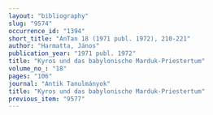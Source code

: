 ```yaml
---
layout: "bibliography"
slug: "9574"
occurrence_id: "1394"
short_title: "AnTan 18 (1971 publ. 1972), 210-221"
author: "Harmatta, János"
publication_year: "1971 publ. 1972"
title: "Kyros und das babylonische Marduk-Priestertum"
volume_no_: "18"
pages: "106"
journal: "Antik Tanulmányok"
title: "Kyros und das babylonische Marduk-Priestertum"
previous_item: "9577"
---
```

